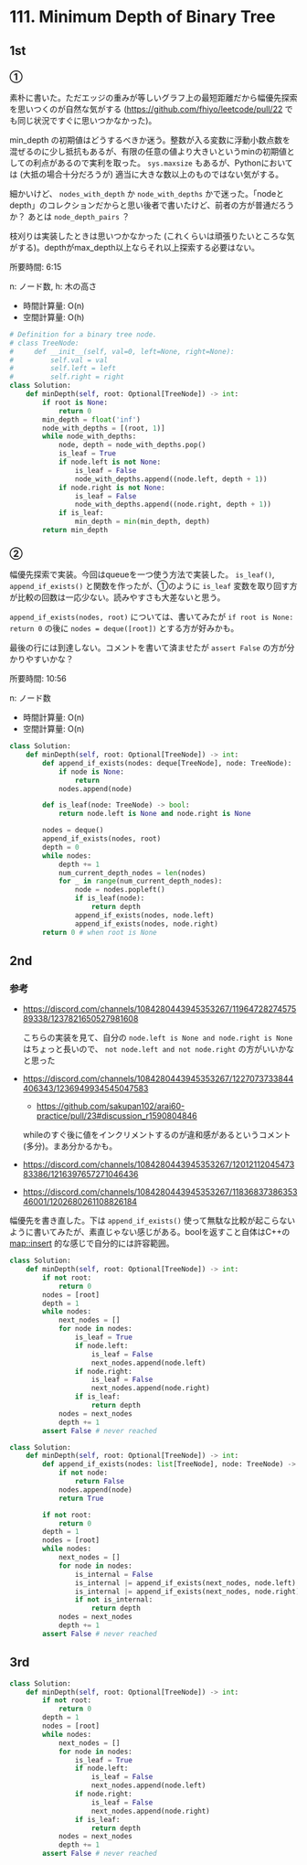 # 111. Minimum Depth of Binary Tree

## 1st

### ①

素朴に書いた。ただエッジの重みが等しいグラフ上の最短距離だから幅優先探索を思いつくのが自然な気がする (https://github.com/fhiyo/leetcode/pull/22 でも同じ状況ですぐに思いつかなかった)。

min_depth の初期値はどうするべきか迷う。整数が入る変数に浮動小数点数を混ぜるのに少し抵抗もあるが、有限の任意の値より大きいというminの初期値としての利点があるので実利を取った。 `sys.maxsize` もあるが、Pythonにおいては (大抵の場合十分だろうが) 適当に大きな数以上のものではない気がする。

細かいけど、 `nodes_with_depth` か `node_with_depths` かで迷った。「nodeとdepth」のコレクションだからと思い後者で書いたけど、前者の方が普通だろうか？ あとは `node_depth_pairs` ？

枝刈りは実装したときは思いつかなかった (これくらいは頑張りたいところな気がする)。depthがmax_depth以上ならそれ以上探索する必要はない。

所要時間: 6:15

n: ノード数, h: 木の高さ
- 時間計算量: O(n)
- 空間計算量: O(h)

```py
# Definition for a binary tree node.
# class TreeNode:
#     def __init__(self, val=0, left=None, right=None):
#         self.val = val
#         self.left = left
#         self.right = right
class Solution:
    def minDepth(self, root: Optional[TreeNode]) -> int:
        if root is None:
            return 0
        min_depth = float('inf')
        node_with_depths = [(root, 1)]
        while node_with_depths:
            node, depth = node_with_depths.pop()
            is_leaf = True
            if node.left is not None:
                is_leaf = False
                node_with_depths.append((node.left, depth + 1))
            if node.right is not None:
                is_leaf = False
                node_with_depths.append((node.right, depth + 1))
            if is_leaf:
                min_depth = min(min_depth, depth)
        return min_depth
```

### ②

幅優先探索で実装。今回はqueueを一つ使う方法で実装した。
`is_leaf()`, `append_if_exists()` と関数を作ったが、①のように `is_leaf` 変数を取り回す方が比較の回数は一応少ない。読みやすさも大差ないと思う。

`append_if_exists(nodes, root)` については、書いてみたが `if root is None: return 0` の後に `nodes = deque([root])` とする方が好みかも。

最後の行には到達しない。コメントを書いて済ませたが `assert False` の方が分かりやすいかな？

所要時間: 10:56

n: ノード数
- 時間計算量: O(n)
- 空間計算量: O(n)

```py
class Solution:
    def minDepth(self, root: Optional[TreeNode]) -> int:
        def append_if_exists(nodes: deque[TreeNode], node: TreeNode):
            if node is None:
                return
            nodes.append(node)

        def is_leaf(node: TreeNode) -> bool:
            return node.left is None and node.right is None

        nodes = deque()
        append_if_exists(nodes, root)
        depth = 0
        while nodes:
            depth += 1
            num_current_depth_nodes = len(nodes)
            for _ in range(num_current_depth_nodes):
                node = nodes.popleft()
                if is_leaf(node):
                    return depth
                append_if_exists(nodes, node.left)
                append_if_exists(nodes, node.right)
        return 0 # when root is None
```

## 2nd

### 参考

- https://discord.com/channels/1084280443945353267/1196472827457589338/1237821650527981608

  こちらの実装を見て、自分の `node.left is None and node.right is None` はちょっと長いので、 `not node.left and not node.right` の方がいいかなと思った

- https://discord.com/channels/1084280443945353267/1227073733844406343/1236949934545047583
  - https://github.com/sakupan102/arai60-practice/pull/23#discussion_r1590804846

  whileのすぐ後に値をインクリメントするのが違和感があるというコメント (多分)。まあ分かるかも。

- https://discord.com/channels/1084280443945353267/1201211204547383386/1216397657271046436
- https://discord.com/channels/1084280443945353267/1183683738635346001/1202680261108826184

幅優先を書き直した。下は `append_if_exists()` 使って無駄な比較が起こらないように書いてみたが、素直じゃない感じがある。boolを返すこと自体はC++の [map::insert](https://en.cppreference.com/w/cpp/container/map/insert) 的な感じで自分的には許容範囲。

```py
class Solution:
    def minDepth(self, root: Optional[TreeNode]) -> int:
        if not root:
            return 0
        nodes = [root]
        depth = 1
        while nodes:
            next_nodes = []
            for node in nodes:
                is_leaf = True
                if node.left:
                    is_leaf = False
                    next_nodes.append(node.left)
                if node.right:
                    is_leaf = False
                    next_nodes.append(node.right)
                if is_leaf:
                    return depth
            nodes = next_nodes
            depth += 1
        assert False # never reached
```

```py
class Solution:
    def minDepth(self, root: Optional[TreeNode]) -> int:
        def append_if_exists(nodes: list[TreeNode], node: TreeNode) -> bool:
            if not node:
                return False
            nodes.append(node)
            return True

        if not root:
            return 0
        depth = 1
        nodes = [root]
        while nodes:
            next_nodes = []
            for node in nodes:
                is_internal = False
                is_internal |= append_if_exists(next_nodes, node.left)
                is_internal |= append_if_exists(next_nodes, node.right)
                if not is_internal:
                    return depth
            nodes = next_nodes
            depth += 1
        assert False # never reached
```

## 3rd


```py
class Solution:
    def minDepth(self, root: Optional[TreeNode]) -> int:
        if not root:
            return 0
        depth = 1
        nodes = [root]
        while nodes:
            next_nodes = []
            for node in nodes:
                is_leaf = True
                if node.left:
                    is_leaf = False
                    next_nodes.append(node.left)
                if node.right:
                    is_leaf = False
                    next_nodes.append(node.right)
                if is_leaf:
                    return depth
            nodes = next_nodes
            depth += 1
        assert False # never reached
```
